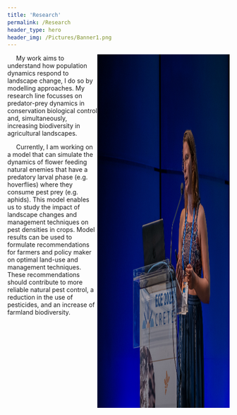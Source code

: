 ```yaml
---
title: 'Research'
permalink: /Research
header_type: hero
header_img: /Pictures/Banner1.png
---
```


<img src="Pictures/ECE2023_2.jpg" align="right" width="300" height="800"> 
&nbsp;&nbsp;&nbsp;&nbsp; My work aims to understand how population dynamics respond to landscape change, I do so by modelling approaches. My research line focusses on predator-prey dynamics in conservation biological control and, simultaneously, increasing biodiversity in agricultural landscapes. 

&nbsp;&nbsp;&nbsp;&nbsp; Currently, I am working on a model that can simulate the dynamics of flower feeding natural enemies that have a predatory larval phase (e.g. hoverflies) where they consume pest prey (e.g. aphids). This model enables us to study the impact of landscape changes and management techniques on pest densities in crops. Model results can be used to formulate recommendations for farmers and policy maker on optimal land-use and management techniques. These recommendations should contribute to more reliable natural pest control, a reduction in the use of pesticides, and an increase of farmland biodiversity. 
